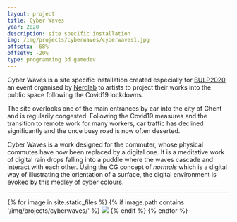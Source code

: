 ```yaml
---
layout: project
title: Cyber Waves
year: 2020
description: site specific installation
img: /img/projects/cyberwaves/cyberwaves1.jpg
offsetx: -68%
offsety: -20%
type: programming 3d gamedev
---
```


Cyber Waves is a site specific installation created especially for [BULP2020](https://bulp.org/), an event organised by [Nerdlab](https://nerdlab.be/) to artists to project their works into the public space following the Covid19 lockdowns.

The site overlooks one of the main entrances by car into the city of Ghent and is regularily congested. Following the Covid19 measures and the transition to remote work for many workers, car traffic has declined significantly and the once busy road is now often deserted.

Cyber Waves is a work designed for the commuter, whose physical commutes have now been replaced by a digital one. It is a meditative work of digital rain drops falling into a puddle where the waves cascade and interact with each other. Using the CG concept of _normals_ which is a digital way of illustrating the orientation of a surface, the digital environment is evoked by this medley of cyber colours.

<hr>

<div>
{% for image in site.static_files %}
  {% if image.path contains '/img/projects/cyberwaves/' %}
    <img class="projectimage" src="{{ site.baseurl }}{{ image.path }}">
  {% endif %}
{% endfor %}
</div>
